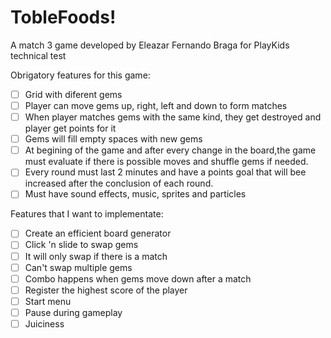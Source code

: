 # TobleFoods!

A match 3 game developed by Eleazar Fernando Braga for PlayKids technical test

Obrigatory features for this game: 
  - [ ] Grid with diferent gems
  - [ ] Player can move gems up, right, left and down to form matches
  - [ ] When player matches gems with the same kind, they get destroyed and player get points for it
  - [ ] Gems will fill empty spaces with new gems
  - [ ] At begining of the game and after every change in the board,the game must evaluate if there is possible moves and shuffle gems if needed.
  - [ ] Every round must last 2 minutes and have a points goal that will bee increased after the conclusion of each round.
  - [ ] Must have sound effects, music, sprites and particles
  
Features that I want to implementate:
  - [ ] Create an efficient board generator
  - [ ] Click 'n slide to swap gems
  - [ ] It will only swap if there is a match
  - [ ] Can't swap multiple gems 
  - [ ] Combo happens when gems move down after a match
  - [ ] Register the highest score of the player
  - [ ] Start menu
  - [ ] Pause during gameplay
  - [ ] Juiciness 
